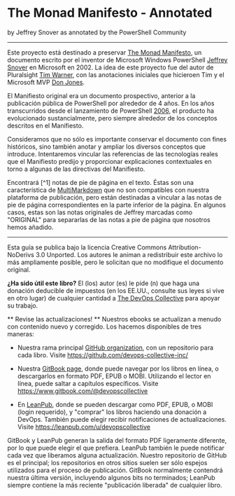 # The Monad Manifesto - Annotated

by Jeffrey Snover
as annotated by the PowerShell Community

---

Este proyecto está destinado a preservar [The Monad Manifesto](http://www.jsnover.com/blog/2011/10/01/monad-manifesto/), un documento escrito por el inventor de Microsoft Windows PowerShell [Jeffrey Snover](https://social.technet.microsoft.com/profile/Jeffrey%20Snover%20Windows%20Server) en Microsoft en 2002. La idea de este proyecto fue del autor de Pluralsight [Tim Warner](http://www.pluralsight.com/author/tim-warner), con las anotaciones iniciales que hicieroen Tim y el Microsoft MVP [Don Jones](https://twitter.com/concentrateddon).

El Manifiesto original era un documento prospectivo, anterior a la publicación pública de PowerShell por alrededor de 4 años. En los años transcurridos desde el lanzamiento de PowerShell [2006](http://blogs.msdn.com/b/powershell/archive/2006/11/14/windows-powershell-1-0-released.aspx), el producto ha evolucionado sustancialmente, pero siempre alrededor de los conceptos  descritos en el Manifiesto.

Consideramos que no sólo es importante conservar el documento con fines históricos, sino también anotar y ampliar los diversos conceptos que introduce. Intentaremos vincular las referencias de las tecnologías reales que el Manifiesto predijo y proporcionar explicaciones contextuales en torno a algunas de las directivas del Manifiesto.

Encontrará [^1] notas de pie de página en el texto. Éstas son una característica de [MultiMarkdown](http://fletcherpenney.net/multimarkdown/) que no son compatibles con nuestra plataforma de publicación, pero están destinadas a vincular a las notas de pie de página correspondientes en la parte inferior de la página. En algunos casos, estas son las notas originales de Jeffrey marcadas como "ORIGINAL" para separarlas de las notas a pie de página que nosotros hemos añadido.

---

Esta guía se publica bajo la licencia Creative Commons Attribution-NoDerivs 3.0 Unported. Los autores le animan a redistribuir este archivo lo más ampliamente posible, pero le solicitan que no modifique el documento original.

**¿Ha sido útil este libro?** El (los) autor (es) le pide (n) que haga una donación deducible de impuestos (en los EE.UU., consulte sus leyes si vive en otro lugar) de cualquier cantidad a [The DevOps Collective](https://devopscollective.org/donate) para apoyar su trabajo.

** Revise las actualizaciones! ** Nuestros ebooks se actualizan a menudo con contenido nuevo y corregido. Los hacemos disponibles de tres maneras:

* Nuestra rama principal [GitHub organization](https://github.com/devops-collective-inc), con un repositorio para cada libro. Visite https://github.com/devops-collective-inc/

* Nuestra [GitBook page](https://www.gitbook.com/@devopscollective), donde puede navegar por los libros en línea, o descargarlos en formato PDF, EPUB o MOBI. Utilizando el lector en línea, puede saltar a capítulos específicos. Visite https://www.gitbook.com/@devopscollective

* En [LeanPub](https://leanpub.com/u/devopscollective), donde se pueden descargar como PDF, EPUB, o MOBI (login requerido), y "comprar" los libros haciendo una donación a DevOps. También puede elegir recibir notificaciones de actualizaciones. Visite https://leanpub.com/u/devopscollective

GitBook y LeanPub generan la salida del formato PDF ligeramente diferente, por lo que puede elegir el que prefiera. LeanPub también le puede notificar cada vez que liberamos alguna actualización. Nuestro repositorio de GitHub es el principal; los repositorios en otros sitios suelen ser sólo espejos utilizados para el proceso de publicación. GitBook normalmente contendrá nuestra última versión, incluyendo algunos bits no terminados; LeanPub siempre contiene la más reciente "publicación liberada" de cualquier libro.
